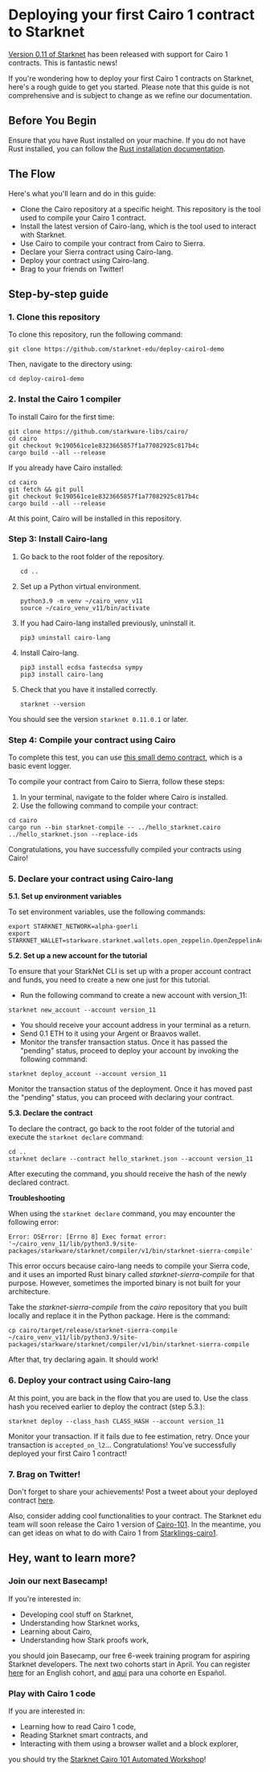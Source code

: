 # Deploying your first Cairo 1 contract to Starknet

[Version 0.11 of Starknet](https://starkware.medium.com/starknet-alpha-v0-11-0-the-transition-to-cairo-1-0-begins-30442d494515) has been released with support for Cairo 1 contracts. This is fantastic news!

If you're wondering how to deploy your first Cairo 1 contracts on Starknet, here's a rough guide to get you started. Please note that this guide is not comprehensive and is subject to change as we refine our documentation.

## Before You Begin

Ensure that you have Rust installed on your machine. If you do not have Rust installed, you can follow the [Rust installation documentation](https://www.rust-lang.org/tools/install).

## The Flow

Here's what you'll learn and do in this guide:

- Clone the Cairo repository at a specific height. This repository is the tool used to compile your Cairo 1 contract.
- Install the latest version of Cairo-lang, which is the tool used to interact with Starknet.
- Use Cairo to compile your contract from Cairo to Sierra.
- Declare your Sierra contract using Cairo-lang.
- Deploy your contract using Cairo-lang.
- Brag to your friends on Twitter!

## Step-by-step guide

### 1. Clone this repository

To clone this repository, run the following command:

```
git clone https://github.com/starknet-edu/deploy-cairo1-demo
```

Then, navigate to the directory using:

```
cd deploy-cairo1-demo
```

### 2. Instal the Cairo 1 compiler

To install Cairo for the first time:

```
git clone https://github.com/starkware-libs/cairo/
cd cairo
git checkout 9c190561ce1e8323665857f1a77082925c817b4c
cargo build --all --release
```

If you already have Cairo installed:

```
cd cairo
git fetch && git pull
git checkout 9c190561ce1e8323665857f1a77082925c817b4c
cargo build --all --release
```

At this point, Cairo will be installed in this repository.

### Step 3: Install Cairo-lang

1. Go back to the root folder of the repository.
    
    ```
    cd ..
    ```
    
2. Set up a Python virtual environment.
    
    ```
    python3.9 -m venv ~/cairo_venv_v11
    source ~/cairo_venv_v11/bin/activate
    ```
    
3. If you had Cairo-lang installed previously, uninstall it.
    
    ```
    pip3 uninstall cairo-lang
    ```
    
4. Install Cairo-lang.
    
    ```
    pip3 install ecdsa fastecdsa sympy
    pip3 install cairo-lang
    ```
    
5. Check that you have it installed correctly.
    
    ```
    starknet --version
    ```
    

You should see the version `starknet 0.11.0.1` or later.

### Step 4: Compile your contract using Cairo

To complete this test, you can use [this small demo contract](https://github.com/starknet-edu/deploy-cairo1-demo/blob/master/hello_starknet.cairo), which is a basic event logger.

To compile your contract from Cairo to Sierra, follow these steps:

1. In your terminal, navigate to the folder where Cairo is installed.
2. Use the following command to compile your contract:

```
cd cairo
cargo run --bin starknet-compile -- ../hello_starknet.cairo ../hello_starknet.json --replace-ids
```

Congratulations, you have successfully compiled your contracts using Cairo!

### 5. Declare your contract using Cairo-lang

**5.1. Set up environment variables**

To set environment variables, use the following commands:

```
export STARKNET_NETWORK=alpha-goerli
export STARKNET_WALLET=starkware.starknet.wallets.open_zeppelin.OpenZeppelinAccount
```

**5.2. Set up a new account for the tutorial**

To ensure that your StarkNet CLI is set up with a proper account contract and funds, you need to create a new one just for this tutorial.

- Run the following command to create a new account with version_11:

```
starknet new_account --account version_11
```

- You should receive your account address in your terminal as a return.
- Send 0.1 ETH to it using your Argent or Braavos wallet.
- Monitor the transfer transaction status. Once it has passed the "pending" status, proceed to deploy your account by invoking the following command:

```
starknet deploy_account --account version_11
```

Monitor the transaction status of the deployment. Once it has moved past the "pending" status, you can proceed with declaring your contract.

**5.3. Declare the contract**

To declare the contract, go back to the root folder of the tutorial and execute the `starknet declare` command:

```
cd ..
starknet declare --contract hello_starknet.json --account version_11
```

After executing the command, you should receive the hash of the newly declared contract.

**Troubleshooting**

When using the `starknet declare` command, you may encounter the following error:

```
Error: OSError: [Errno 8] Exec format error: '~/cairo_venv_11/lib/python3.9/site-packages/starkware/starknet/compiler/v1/bin/starknet-sierra-compile'
```

This error occurs because cairo-lang needs to compile your Sierra code, and it uses an imported Rust binary called *starknet-sierra-compile* for that purpose. However, sometimes the imported binary is not built for your architecture.

Take the *starknet-sierra-compile* from the *cairo* repository that you built locally and replace it in the Python package. Here is the command:

```
cp cairo/target/release/starknet-sierra-compile ~/cairo_venv_v11/lib/python3.9/site-packages/starkware/starknet/compiler/v1/bin/starknet-sierra-compile
```

After that, try declaring again. It should work!

### 6. Deploy your contract using Cairo-lang

At this point, you are back in the flow that you are used to. Use the class hash you received earlier to deploy the contract (step 5.3.):

`starknet deploy --class_hash CLASS_HASH --account version_11`

Monitor your transaction. If it fails due to fee estimation, retry. Once your transaction is `accepted_on_l2`... Congratulations! You’ve successfully deployed your first Cairo 1 contract!

### 7. Brag on Twitter!

Don't forget to share your achievements! Post a tweet about your deployed contract [here](https://twitter.com/henrlihenrli/status/1638468939939282945).

Also, consider adding cool functionalities to your contract. The Starknet edu team will soon release the Cairo 1 version of [Cairo-101](https://github.com/starknet-edu/starknet-cairo-101). In the meantime, you can get ideas on what to do with Cairo 1 from [Starklings-cairo1](https://github.com/shramee/starklings-cairo1).

## Hey, want to learn more?

### Join our next Basecamp!

If you're interested in:

- Developing cool stuff on Starknet,
- Understanding how Starknet works,
- Learning about Cairo,
- Understanding how Stark proofs work,

you should join Basecamp, our free 6-week training program for aspiring Starknet developers. The next two cohorts start in April. You can register [here](https://forms.reform.app/starkware/starknet-basecamp-registration-starting-jan-4th-copy-2/itvk4e) for an English cohort, and [aqui](https://forms.reform.app/starkware/starknet-basecamp-registration-starting-apr-11th-copy/itvk4e) para una cohorte en Español.

### Play with Cairo 1 code

If you are interested in:

- Learning how to read Cairo 1 code,
- Reading Starknet smart contracts, and
- Interacting with them using a browser wallet and a block explorer,

you should try the [Starknet Cairo 101 Automated Workshop](https://github.com/starknet-edu/starknet-cairo-101/tree/cairo1)!
